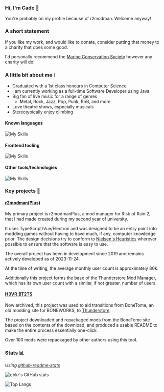 ### Hi, I'm Cade 👋

You're probably on my profile because of r2modman. Welcome anyway!

### A short statement
If you like my work, and would like to donate, consider putting that money to a charity that does some good.

I'd personally recommend the [Marine Conservation Society](https://www.mcsuk.org/make-a-donation/) however any charity will do!

### A little bit about me ℹ️

- Graduated with a 1st class honours in Computer Science
- I am currently working as a full-time Software Developer using Java
- Big fan of live music for a range of genres
  - Metal, Rock, Jazz, Pop, Punk, RnB, and more
- Love theatre shows, especially musicals
- Stereotypically enjoy climbing

#### Known languages
![My Skills](https://skillicons.dev/icons?i=go,java,ts,js,cs,lua)

#### Frontend tooling
![My Skills](https://skillicons.dev/icons?i=scss,svelte,vue,css,react,electron)

#### Other tools/technologies
![My Skills](https://skillicons.dev/icons?i=idea,vscode,visualstudio,spring)

### Key projects 🔑

#### [r2modman(Plus)](https://github.com/ebkr/r2modmanPlus)

My primary project is r2modmanPlus, a mod manager for Risk of Rain 2, that I had made created during my second year of university.

It uses TypeScript/Vue/Electron and was designed to be an entry point into modding games without having to have much, if any, computer knowledge prior.
The design decisions try to conform to [Nielsen's Heuristics](https://www.nngroup.com/articles/ten-usability-heuristics/) wherever possible to ensure that the software is easy to use.

The overall project has been in development since 2019 and remains actively developed as of 2023-11-24.

At the time of writing, the average monthly user count is approximately 80k.

Additionally this project forms the base of the Thunderstore Mod Manager, which has its own user count with a similar, if not greater, number of users.

#### [H3VR.BT2TS](https://github.com/ebkr/H3VR.BT2TS)

Now archived, this project was used to aid transitions from BoneTome, an old modding site for BONEWORKS, to [Thunderstore](https://thunderstore.io). 

The project downloaded and repackaged mods from the BoneTome site based on the contents of the download, and produced a usable README to make the entire process essentially one-click.

Over 100 mods were repackaged by other authors using this tool.

### Stats 📊
_Using [github-readme-stats](https://github.com/anuraghazra/github-readme-stats)_

![ebkr's GitHub stats](https://github-readme-stats.vercel.app/api?username=ebkr&show_icons=true)

![Top Langs](https://github-readme-stats.vercel.app/api/top-langs/?username=anuraghazra)

<!--
**ebkr/ebkr** is a ✨ _special_ ✨ repository because its `README.md` (this file) appears on your GitHub profile.

Here are some ideas to get you started:

- 🔭 I’m currently working on ...
- 🌱 I’m currently learning ...
- 👯 I’m looking to collaborate on ...
- 🤔 I’m looking for help with ...
- 💬 Ask me about ...
- 📫 How to reach me: ...
- 😄 Pronouns: ...
- ⚡ Fun fact: ...
-->
